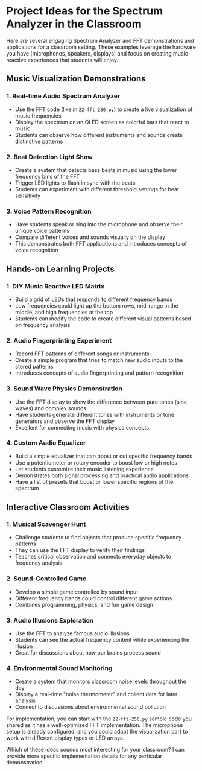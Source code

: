# Project Ideas for the Spectrum Analyzer in the Classroom

Here are several engaging Spectrum Analyzer and FFT demonstrations and applications for a classroom setting. These examples leverage the hardware you have (microphones, speakers, displays) and focus on creating music-reactive experiences that students will enjoy.

## Music Visualization Demonstrations

### 1. **Real-time Audio Spectrum Analyzer**

- Use the FFT code (like in `22-fft-256.py`) to create a live visualization of music frequencies
- Display the spectrum on an OLED screen as colorful bars that react to music
- Students can observe how different instruments and sounds create distinctive patterns

### 2. **Beat Detection Light Show**
   - Create a system that detects bass beats in music using the lower frequency bins of the FFT
   - Trigger LED lights to flash in sync with the beats
   - Students can experiment with different threshold settings for beat sensitivity

### 3. **Voice Pattern Recognition**
   - Have students speak or sing into the microphone and observe their unique voice patterns
   - Compare different voices and sounds visually on the display
   - This demonstrates both FFT applications and introduces concepts of voice recognition

## Hands-on Learning Projects

### 1. **DIY Music Reactive LED Matrix**

- Build a grid of LEDs that responds to different frequency bands
- Low frequencies could light up the bottom rows, mid-range in the middle, and high frequencies at the top
- Students can modify the code to create different visual patterns based on frequency analysis

### 2. **Audio Fingerprinting Experiment**

- Record FFT patterns of different songs or instruments
- Create a simple program that tries to match new audio inputs to the stored patterns
- Introduces concepts of audio fingerprinting and pattern recognition

### 3. **Sound Wave Physics Demonstration**

- Use the FFT display to show the difference between pure tones (sine waves) and complex sounds
- Have students generate different tones with instruments or tone generators and observe the FFT display
- Excellent for connecting music with physics concepts

### 4. **Custom Audio Equalizer**

- Build a simple equalizer that can boost or cut specific frequency bands
- Use a potentiometer or rotary encoder to boost low or high notes
- Let students customize their music listening experience
- Demonstrates both signal processing and practical audio applications
- Have a list of presets that boost or lower specific regions of the spectrum

## Interactive Classroom Activities

### 1. **Musical Scavenger Hunt**

- Challenge students to find objects that produce specific frequency patterns
- They can use the FFT display to verify their findings
- Teaches critical observation and connects everyday objects to frequency analysis

### 2. **Sound-Controlled Game**

- Develop a simple game controlled by sound input
- Different frequency bands could control different game actions
- Combines programming, physics, and fun game design

### 3. **Audio Illusions Exploration**

- Use the FFT to analyze famous audio illusions
- Students can see the actual frequency content while experiencing the illusion
- Great for discussions about how our brains process sound

### 4. **Environmental Sound Monitoring**

- Create a system that monitors classroom noise levels throughout the day
- Display a real-time "noise thermometer" and collect data for later analysis
- Connect to discussions about environmental sound pollution

For implementation, you can start with the `22-fft-256.py` sample code you shared as it has a well-optimized FFT implementation. The microphone setup is already configured, and you could adapt the visualization part to work with different display types or LED arrays.

Which of these ideas sounds most interesting for your classroom? I can provide more specific implementation details for any particular demonstration.